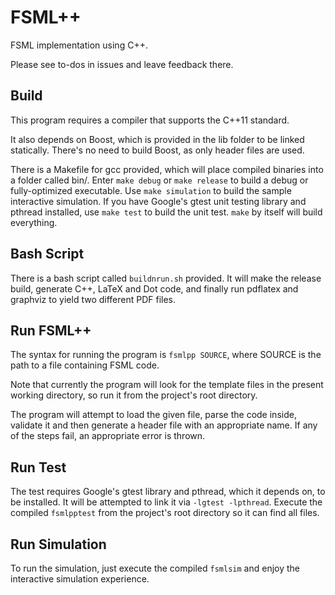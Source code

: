 FSML++
======
FSML implementation using C++.

Please see to-dos in issues and leave feedback there.

Build
-----
This program requires a compiler that supports the C++11 standard.

It also depends on Boost, which is provided in the lib folder to be linked statically. There's no need to build Boost, as only header files are used.

There is a Makefile for gcc provided, which will place compiled binaries into a folder called bin/. Enter ``make debug`` or ``make release`` to build a debug or fully-optimized executable. Use ``make simulation`` to build the sample interactive simulation. If you have Google's gtest unit testing library and pthread installed, use ``make test`` to build the unit test. ``make`` by itself will build everything.

Bash Script
-----------
There is a bash script called ``buildnrun.sh`` provided. It will make the release build, generate C++, LaTeX and Dot code, and finally run pdflatex and graphviz to yield two different PDF files.

Run FSML++
----------
The syntax for running the program is ``fsmlpp SOURCE``, where SOURCE is the path to a file containing FSML code.

Note that currently the program will look for the template files in the present working directory, so run it from the project's root directory.

The program will attempt to load the given file, parse the code inside, validate it and then generate a header file with an appropriate name. If any of the steps fail, an appropriate error is thrown.

Run Test
--------
The test requires Google's gtest library and pthread, which it depends on, to be installed. It will be attempted to link it via ``-lgtest -lpthread``. Execute the compiled ``fsmlpptest`` from the project's root directory so it can find all files.

Run Simulation
--------------
To run the simulation, just execute the compiled ``fsmlsim`` and enjoy the interactive simulation experience.
